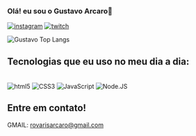 ### Olá! eu sou o Gustavo Arcaro👋

[![instagram](https://img.shields.io/badge/Instagram-E4405F?style=for-the-badge&logo=instagram&logoColor=white)](https://www.instagram.com/gutoowzz/)
[![twitch](https://img.shields.io/badge/Twitch-9146FF?style=for-the-badge&logo=twitch&logoColor=white)](https://www.twitch.tv/gutowwz)

![Gustavo Top Langs](https://github-readme-stats.vercel.app/api/top-langs/?username=gustavoarcaro&hide_progress=true)

## Tecnologias que eu uso no meu dia a dia:

<div style="display: inline_block"><br/>
   <img align="center" alt="html5" src="https://img.shields.io/badge/HTML5-E34F26?style=for-the-badge&logo=html5&logoColor=white"/>
   <img align="center" alt="CSS3" src="https://img.shields.io/badge/CSS3-1572B6?style=for-the-badge&logo=css3&logoColor=white"/>
   <img align="center" alt="JavaScript" src="https://img.shields.io/badge/JavaScript-323330?style=for-the-badge&logo=javascript&logoColor=F7DF1E"/>
   <img align="center" alt="Node.JS" src="https://img.shields.io/badge/Node.js-43853D?style=for-the-badge&logo=node.js&logoColor=white"/>
</div>

## Entre em contato!
GMAIL: rovarisarcaro@gmail.com
